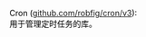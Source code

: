 <font style="color:rgb(0, 0, 0);">Cron (</font>[github.com/robfig/cron/v3](http://github.com/robfig/cron/v3)<font style="color:rgb(0, 0, 0);">):</font>  
<font style="color:rgb(0, 0, 0);">用于管理定时任务的库。</font>

